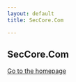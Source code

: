 ```yaml
---
layout: default
title: SecCore.Com

---
```

## SecCore.Com

[Go to the homepage](/ "Back to homepage")